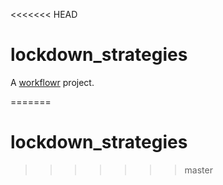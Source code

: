 <<<<<<< HEAD
# lockdown_strategies

A [workflowr][] project.

[workflowr]: https://github.com/jdblischak/workflowr
=======
# lockdown_strategies
>>>>>>> master
